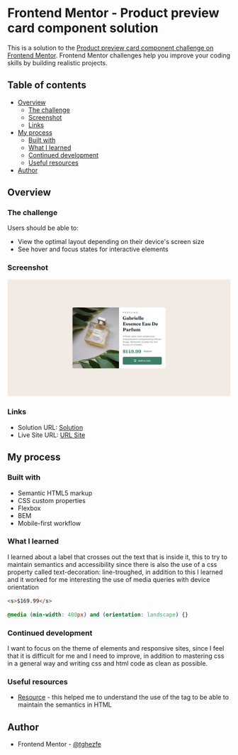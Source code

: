 # Frontend Mentor - Product preview card component solution

This is a solution to the [Product preview card component challenge on Frontend Mentor](https://www.frontendmentor.io/challenges/product-preview-card-component-GO7UmttRfa). Frontend Mentor challenges help you improve your coding skills by building realistic projects. 

## Table of contents

- [Overview](#overview)
  - [The challenge](#the-challenge)
  - [Screenshot](#screenshot)
  - [Links](#links)
- [My process](#my-process)
  - [Built with](#built-with)
  - [What I learned](#what-i-learned)
  - [Continued development](#continued-development)
  - [Useful resources](#useful-resources)
- [Author](#author)

## Overview

### The challenge

Users should be able to:

- View the optimal layout depending on their device's screen size
- See hover and focus states for interactive elements

### Screenshot

![](./screenshot.png)

### Links

- Solution URL: [Solution](https://github.com/tghezfe/product-preview-card-component-main.io)
- Live Site URL: [URL Site](https://tghezfe.github.io/product-preview-card-component-main.io/)

## My process

### Built with

- Semantic HTML5 markup
- CSS custom properties
- Flexbox
- BEM
- Mobile-first workflow

### What I learned

I learned about a label that crosses out the text that is inside it, this to try to maintain semantics and accessibility since there is also the use of a css property called text-decoration: line-troughed, in addition to this I learned and it worked for me interesting the use of media queries with device orientation

```html
<s>$169.99</s>
```
```css
@media (min-width: 480px) and (orientation: landscape) {}
```

### Continued development

I want to focus on the theme of elements and responsive sites, since I feel that it is difficult for me and I need to improve, in addition to mastering css in a general way and writing css and html code as clean as possible.

### Useful resources

- [Resource](https://developer.mozilla.org/es/docs/Web/HTML/Element/s) - this helped me to understand the use of the tag to be able to maintain the semantics in HTML

## Author

- Frontend Mentor - [@tghezfe](https://www.frontendmentor.io/profile/tghezfe)

